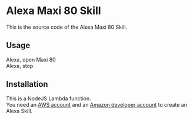 # Alexa Maxi 80 Skill

This is the source code of the Alexa Maxi 80 Skill.

## Usage 

Alexa, open Maxi 80  
Alexa, stop

## Installation

This is a NodeJS Lambda function.  
You need an [AWS account](https://aws.amazon.com) and an [Amazon developer account](https://developer.amazon.com) to create an Alexa Skill.
